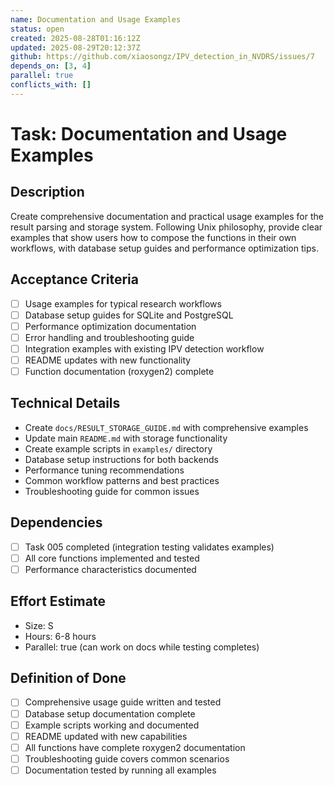 ```yaml
---
name: Documentation and Usage Examples
status: open
created: 2025-08-28T01:16:12Z
updated: 2025-08-29T20:12:37Z
github: https://github.com/xiaosongz/IPV_detection_in_NVDRS/issues/7
depends_on: [3, 4]
parallel: true
conflicts_with: []
---
```


# Task: Documentation and Usage Examples

## Description
Create comprehensive documentation and practical usage examples for the result parsing and storage system. Following Unix philosophy, provide clear examples that show users how to compose the functions in their own workflows, with database setup guides and performance optimization tips.

## Acceptance Criteria
- [ ] Usage examples for typical research workflows
- [ ] Database setup guides for SQLite and PostgreSQL
- [ ] Performance optimization documentation
- [ ] Error handling and troubleshooting guide
- [ ] Integration examples with existing IPV detection workflow
- [ ] README updates with new functionality
- [ ] Function documentation (roxygen2) complete

## Technical Details
- Create `docs/RESULT_STORAGE_GUIDE.md` with comprehensive examples
- Update main `README.md` with storage functionality
- Create example scripts in `examples/` directory
- Database setup instructions for both backends
- Performance tuning recommendations
- Common workflow patterns and best practices
- Troubleshooting guide for common issues

## Dependencies
- [ ] Task 005 completed (integration testing validates examples)
- [ ] All core functions implemented and tested
- [ ] Performance characteristics documented

## Effort Estimate
- Size: S
- Hours: 6-8 hours
- Parallel: true (can work on docs while testing completes)

## Definition of Done
- [ ] Comprehensive usage guide written and tested
- [ ] Database setup documentation complete
- [ ] Example scripts working and documented
- [ ] README updated with new capabilities
- [ ] All functions have complete roxygen2 documentation
- [ ] Troubleshooting guide covers common scenarios
- [ ] Documentation tested by running all examples
